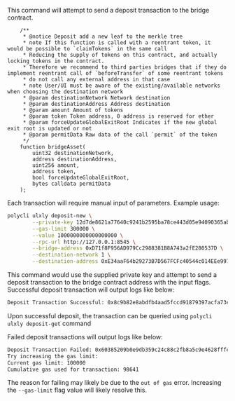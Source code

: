 This command will attempt to send a deposit transaction to the bridge contract.

```solidity
    /**
     * @notice Deposit add a new leaf to the merkle tree
     * note If this function is called with a reentrant token, it would be possible to `claimTokens` in the same call
     * Reducing the supply of tokens on this contract, and actually locking tokens in the contract.
     * Therefore we recommend to third parties bridges that if they do implement reentrant call of `beforeTransfer` of some reentrant tokens
     * do not call any external address in that case
     * note User/UI must be aware of the existing/available networks when choosing the destination network
     * @param destinationNetwork Network destination
     * @param destinationAddress Address destination
     * @param amount Amount of tokens
     * @param token Token address, 0 address is reserved for ether
     * @param forceUpdateGlobalExitRoot Indicates if the new global exit root is updated or not
     * @param permitData Raw data of the call `permit` of the token
     */
    function bridgeAsset(
        uint32 destinationNetwork,
        address destinationAddress,
        uint256 amount,
        address token,
        bool forceUpdateGlobalExitRoot,
        bytes calldata permitData
    );

```

Each transaction will require manual input of parameters. Example usage:

```bash
polycli ulxly deposit-new \
        --private-key 12d7de8621a77640c9241b2595ba78ce443d05e94090365ab3bb5e19df82c625 \
        --gas-limit 300000 \
        --value 1000000000000000000 \
        --rpc-url http://127.0.0.1:8545 \
        --bridge-address 0xD71f8F956AD979Cc2988381B8A743a2fE280537D \
        --destination-network 1 \
        --destination-address 0xE34aaF64b29273B7D567FCFc40544c014EEe9970
```

This command would use the supplied private key and attempt to send a deposit transaction to the bridge contract address with the input flags.
Successful deposit transaction will output logs like below:

```bash
Deposit Transaction Successful: 0x8c9b82e8abdfb4aad5fccd91879397acfa73e4261282c8dc634734d05ad889d3
```

Upon successful deposit, the transaction can be queried using `polycli ulxly deposit-get` command


Failed deposit transactions will output logs like below: 

```bash
Deposit Transaction Failed: 0x60385209b0e9db359c24c88c2fb8a5c9e4628fffe8d5fb2b5e64dfac3a2b7639
Try increasing the gas limit:
Current gas limit: 100000
Cumulative gas used for transaction: 98641
```

The reason for failing may likely be due to the `out of gas` error. Increasing the `--gas-limit` flag value will likely resolve this. 
